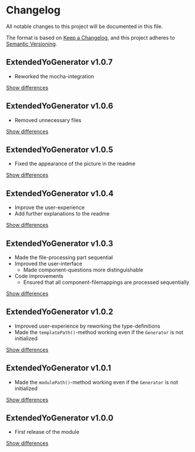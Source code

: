 # Changelog
All notable changes to this project will be documented in this file.

The format is based on [Keep a Changelog](https://keepachangelog.com/en/1.0.0/),
and this project adheres to [Semantic Versioning](https://semver.org/spec/v2.0.0.html).

## ExtendedYoGenerator v1.0.7
  - Reworked the mocha-integration

[Show differences][v1.0.7]

## ExtendedYoGenerator v1.0.6
  - Removed unnecessary files

[Show differences][v1.0.6]

## ExtendedYoGenerator v1.0.5
  - Fixed the appearance of the picture in the readme

[Show differences][v1.0.5]

## ExtendedYoGenerator v1.0.4
  - Improve the user-experience
  - Add further explanations to the readme

[Show differences][v1.0.4]

## ExtendedYoGenerator v1.0.3
  - Made the file-processing part sequential
  - Improved the user-interface
    - Made component-questions more distinguishable
  - Code improvements
    - Ensured that all component-filemappings are processed sequentially

[Show differences][v1.0.3]

## ExtendedYoGenerator v1.0.2
  - Improved user-experience by reworking the type-definitions 
  - Made the `templatePath()`-method working even if the `Generator` is not initialized

[Show differences][v1.0.2]

## ExtendedYoGenerator v1.0.1
  - Made the `modulePath()`-method working even if the `Generator` is not initialized

[Show differences][v1.0.1]

## ExtendedYoGenerator v1.0.0
  - First release of the module

[Show differences][v1.0.0]


<!--- References -->
[v1.0.0]: https://github.com/manuth/ExtendedYoGenerator/compare/858f05...v1.0.0
[v1.0.1]: https://github.com/manuth/ExtendedYoGenerator/compare/v1.0.0...v1.0.1
[v1.0.2]: https://github.com/manuth/ExtendedYoGenerator/compare/v1.0.1...v1.0.2
[v1.0.3]: https://github.com/manuth/ExtendedYoGenerator/compare/v1.0.2...v1.0.3
[v1.0.4]: https://github.com/manuth/ExtendedYoGenerator/compare/v1.0.3...v1.0.4
[v1.0.5]: https://github.com/manuth/ExtendedYoGenerator/compare/v1.0.4...v1.0.5
[v1.0.6]: https://github.com/manuth/ExtendedYoGenerator/compare/v1.0.5...v1.0.6
[v1.0.7]: https://github.com/manuth/ExtendedYoGenerator/compare/v1.0.6...v1.0.7